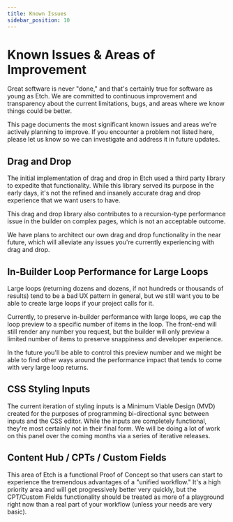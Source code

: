 ```yaml
---
title: Known Issues
sidebar_position: 10
---
```


# Known Issues & Areas of Improvement

Great software is never "done," and that's certainly true for software as young as Etch. We are committed to continuous improvement and transparency about the current limitations, bugs, and areas where we know things could be better. 

This page documents the most significant known issues and areas we're actively planning to improve. If you encounter a problem not listed here, please let us know so we can investigate and address it in future updates.

## Drag and Drop

The initial implementation of drag and drop in Etch used a third party library to expedite that functionality. While this library served its purpose in the early days, it's not the refined and insanely accurate drag and drop experience that we want users to have. 

This drag and drop library also contributes to a recursion-type performance issue in the builder on complex pages, which is not an acceptable outcome.

We have plans to architect our own drag and drop functionality in the near future, which will alleviate any issues you're currently experiencing with drag and drop.

## In-Builder Loop Performance for Large Loops

Large loops (returning dozens and dozens, if not hundreds or thousands of results) tend to be a bad UX pattern in general, but we still want you to be able to create large loops if your project calls for it. 

Currently, to preserve in-builder performance with large loops, we cap the loop preview to a specific number of items in the loop. The front-end will still render any number you request, but the builder will only preview a limited number of items to preserve snappiness and developer experience.

In the future you'll be able to control this preview number and we might be able to find other ways around the performance impact that tends to come with very large loop returns.

## CSS Styling Inputs

The current iteration of styling inputs is a Minimum Viable Design (MVD) created for the purposes of programming bi-directional sync between inputs and the CSS editor. While the inputs are completely functional, they're most certainly not in their final form. We will be doing a lot of work on this panel over the coming months via a series of iterative releases.

## Content Hub / CPTs / Custom Fields

This area of Etch is a functional Proof of Concept so that users can start to experience the tremendous advantages of a "unified workflow." It's a high priority area and will get progressively better very quickly, but the CPT/Custom Fields functionality should be treated as more of a playground right now than a real part of your workflow (unless your needs are very basic).